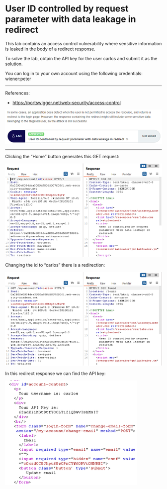 
# User ID controlled by request parameter with data leakage in redirect

This lab contains an access control vulnerability where sensitive information is leaked in the body of a redirect response.

To solve the lab, obtain the API key for the user carlos and submit it as the solution.

You can log in to your own account using the following credentials: wiener:peter

---------------------------------------------

References: 

- https://portswigger.net/web-security/access-control



![img](images/User%20ID%20controlled%20by%20request%20parameter%20with%20data%20leakage%20in%20redirect/1.png)

---------------------------------------------

Clicking the “Home” button generates this GET request:



![img](images/User%20ID%20controlled%20by%20request%20parameter%20with%20data%20leakage%20in%20redirect/2.png)


Changing the id to “carlos” there is a redirection:



![img](images/User%20ID%20controlled%20by%20request%20parameter%20with%20data%20leakage%20in%20redirect/3.png)


In this redirect response we can find the API key:



![img](images/User%20ID%20controlled%20by%20request%20parameter%20with%20data%20leakage%20in%20redirect/4.png)